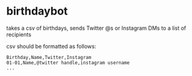 # birthdaybot

takes a csv of birthdays, sends Twitter @s or Instagram DMs to a list of recipients

csv should be formatted as follows:
```
Birthday,Name,Twitter,Instagram
01-01,Name,@twitter handle,instagram username
...
```
